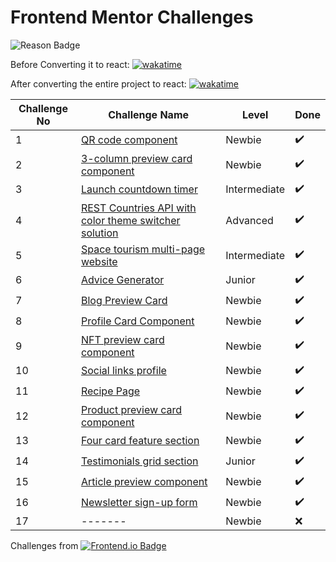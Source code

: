 # Frontend Mentor Challenges

 ![Reason Badge](https://img.shields.io/badge/Personal_Project-10b981?style=plastic)

Before Converting it to react: [![wakatime](https://wakatime.com/badge/github/sumaiyakawsar/FrontendMentorsChallenges.svg)](https://wakatime.com/badge/github/sumaiyakawsar/FrontendMentorsChallenges)

After converting the entire project to react: [![wakatime](https://wakatime.com/badge/user/0975cca4-929b-4d71-9261-c654018e5d3e/project/c608d0a8-838a-46f8-805d-92fefaa0163f.svg)](https://wakatime.com/badge/user/0975cca4-929b-4d71-9261-c654018e5d3e/project/c608d0a8-838a-46f8-805d-92fefaa0163f)


| Challenge No | Challenge Name                                                                                                                           | Level        | Done |
| ------------ | ---------------------------------------------------------------------------------------------------------------------------------------- | ------------ | ---- |
| 1            | [QR code component](https://sumaiyakawsar.github.io/frontend-mentor-challenges-using-react/project1)                      | Newbie       | ✔️    |
| 2            | [3-column preview card component](https://sumaiyakawsar.github.io/frontend-mentor-challenges-using-react/project2) | Newbie       | ✔️    |
| 3            | [Launch countdown timer](https://sumaiyakawsar.github.io/frontend-mentor-challenges-using-react/project3)                   | Intermediate | ✔️    |
| 4            | [REST Countries API with color theme switcher solution](https://sumaiyakawsar.github.io/rest-api-countries-react/)                       | Advanced     | ✔️    |
| 5            | [Space tourism multi-page website](https://sumaiyakawsar.github.io/space-tourism-website/)                                               | Intermediate | ✔️    |
| 6            | [Advice Generator](https://sumaiyakawsar.github.io/sk-advice-generator/)                                                                 | Junior       | ✔️    |
| 7            | [Blog Preview Card](https://sumaiyakawsar.github.io/frontend-mentor-challenges-using-react/project7)                              | Newbie       | ✔️    |
| 8            | [Profile Card Component](https://sumaiyakawsar.github.io/frontend-mentor-challenges-using-react/project8)                    | Newbie       | ✔️    |
| 9            | [NFT preview card component](https://sumaiyakawsar.github.io/frontend-mentor-challenges-using-react/project9)            | Newbie       | ✔️    |
| 10           | [Social links profile](https://sumaiyakawsar.github.io/frontend-mentor-challenges-using-react/project10)                       | Newbie       | ✔️    |
| 11           | [Recipe Page](https://sumaiyakawsar.github.io/frontend-mentor-challenges-using-react/project11)                                         | Newbie       | ✔️    | 
| 12           | [Product preview card component](https://sumaiyakawsar.github.io/frontend-mentor-challenges-using-react/project12)  | Newbie       | ✔️    | 
| 13           | [Four card feature section](hhttps://sumaiyakawsar.github.io/frontend-mentor-challenges-using-react/project13)             | Newbie       | ✔️    | 
| 14           | [Testimonials grid section](https://sumaiyakawsar.github.io/frontend-mentor-challenges-using-react/project14)             | Junior       | ✔️    | 
| 15           | [Article preview component](https://sumaiyakawsar.github.io/frontend-mentor-challenges-using-react/project15)             | Newbie       | ✔️    | 
| 16           | [Newsletter sign-up form](https://sumaiyakawsar.github.io/frontend-mentor-challenges-using-react/project16)               | Newbie       | ✔️    | 
| 17           | -------                                                                                                                                  | Newbie       | ❌    |

Challenges from [![Frontend.io Badge](https://img.shields.io/badge/-_Frontend.io_-3F54A3?style=plastic&labelColor=3F54A3&logo=frontend-mentor&logoColor=white&link=https://www.frontendmentor.io)](https://www.frontendmentor.io/profile/sumaiyakawsar)

 